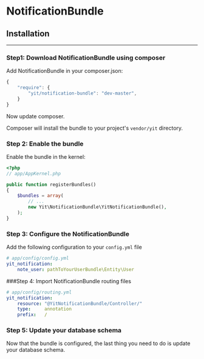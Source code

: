 NotificationBundle
======================

## Installation
-----------------------

### Step1: Download NotificationBundle using composer

Add NotificationBundle in your composer.json:

```js
{
    "require": {
        "yit/notification-bundle": "dev-master",
    }
}
```

Now update composer.

Composer will install the bundle to your project's `vendor/yit` directory.

### Step 2: Enable the bundle

Enable the bundle in the kernel:

``` php
<?php
// app/AppKernel.php

public function registerBundles()
{
    $bundles = array(
        // ...
        new Yit\NotificationBundle\YitNotificationBundle(),
    );
}
```

### Step 3: Configure the NotificationBundle

Add the following configuration to your `config.yml` file

``` yaml
# app/config/config.yml
yit_notification:
    note_user: pathToYourUserBundle\Entity\User
```

###Step 4: Import NotificationBundle routing files

``` yaml
# app/config/routing.yml
yit_notification:
    resource: "@YitNotificationBundle/Controller/"
    type:     annotation
    prefix:   /
```
### Step 5: Update your database schema

Now that the bundle is configured, the last thing you need to do is update your
database schema.


